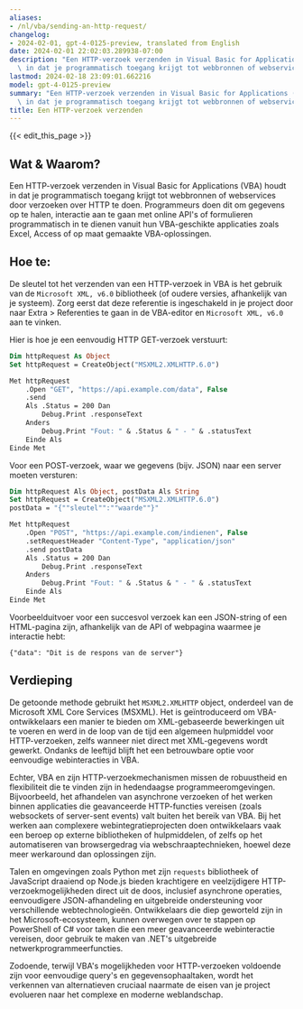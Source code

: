 ```yaml
---
aliases:
- /nl/vba/sending-an-http-request/
changelog:
- 2024-02-01, gpt-4-0125-preview, translated from English
date: 2024-02-01 22:02:03.289938-07:00
description: "Een HTTP-verzoek verzenden in Visual Basic for Applications (VBA) houdt\
  \ in dat je programmatisch toegang krijgt tot webbronnen of webservices door\u2026"
lastmod: 2024-02-18 23:09:01.662216
model: gpt-4-0125-preview
summary: "Een HTTP-verzoek verzenden in Visual Basic for Applications (VBA) houdt\
  \ in dat je programmatisch toegang krijgt tot webbronnen of webservices door\u2026"
title: Een HTTP-verzoek verzenden
---
```


{{< edit_this_page >}}

## Wat & Waarom?

Een HTTP-verzoek verzenden in Visual Basic for Applications (VBA) houdt in dat je programmatisch toegang krijgt tot webbronnen of webservices door verzoeken over HTTP te doen. Programmeurs doen dit om gegevens op te halen, interactie aan te gaan met online API's of formulieren programmatisch in te dienen vanuit hun VBA-geschikte applicaties zoals Excel, Access of op maat gemaakte VBA-oplossingen.

## Hoe te:

De sleutel tot het verzenden van een HTTP-verzoek in VBA is het gebruik van de `Microsoft XML, v6.0` bibliotheek (of oudere versies, afhankelijk van je systeem). Zorg eerst dat deze referentie is ingeschakeld in je project door naar Extra > Referenties te gaan in de VBA-editor en `Microsoft XML, v6.0` aan te vinken.

Hier is hoe je een eenvoudig HTTP GET-verzoek verstuurt:

```vb
Dim httpRequest As Object
Set httpRequest = CreateObject("MSXML2.XMLHTTP.6.0")

Met httpRequest
    .Open "GET", "https://api.example.com/data", False
    .send
    Als .Status = 200 Dan
        Debug.Print .responseText
    Anders
        Debug.Print "Fout: " & .Status & " - " & .statusText
    Einde Als
Einde Met
```

Voor een POST-verzoek, waar we gegevens (bijv. JSON) naar een server moeten versturen:

```vb
Dim httpRequest Als Object, postData Als String
Set httpRequest = CreateObject("MSXML2.XMLHTTP.6.0")
postData = "{""sleutel"":""waarde""}"

Met httpRequest
    .Open "POST", "https://api.example.com/indienen", False
    .setRequestHeader "Content-Type", "application/json"
    .send postData
    Als .Status = 200 Dan
        Debug.Print .responseText
    Anders
        Debug.Print "Fout: " & .Status & " - " & .statusText
    Einde Als
Einde Met
```

Voorbeelduitvoer voor een succesvol verzoek kan een JSON-string of een HTML-pagina zijn, afhankelijk van de API of webpagina waarmee je interactie hebt:

```
{"data": "Dit is de respons van de server"}
```

## Verdieping

De getoonde methode gebruikt het `MSXML2.XMLHTTP` object, onderdeel van de Microsoft XML Core Services (MSXML). Het is geïntroduceerd om VBA-ontwikkelaars een manier te bieden om XML-gebaseerde bewerkingen uit te voeren en werd in de loop van de tijd een algemeen hulpmiddel voor HTTP-verzoeken, zelfs wanneer niet direct met XML-gegevens wordt gewerkt. Ondanks de leeftijd blijft het een betrouwbare optie voor eenvoudige webinteracties in VBA.

Echter, VBA en zijn HTTP-verzoekmechanismen missen de robuustheid en flexibiliteit die te vinden zijn in hedendaagse programmeeromgevingen. Bijvoorbeeld, het afhandelen van asynchrone verzoeken of het werken binnen applicaties die geavanceerde HTTP-functies vereisen (zoals websockets of server-sent events) valt buiten het bereik van VBA. Bij het werken aan complexere webintegratieprojecten doen ontwikkelaars vaak een beroep op externe bibliotheken of hulpmiddelen, of zelfs op het automatiseren van browsergedrag via webschraaptechnieken, hoewel deze meer werkaround dan oplossingen zijn.

Talen en omgevingen zoals Python met zijn `requests` bibliotheek of JavaScript draaiend op Node.js bieden krachtigere en veelzijdigere HTTP-verzoekmogelijkheden direct uit de doos, inclusief asynchrone operaties, eenvoudigere JSON-afhandeling en uitgebreide ondersteuning voor verschillende webtechnologieën. Ontwikkelaars die diep geworteld zijn in het Microsoft-ecosysteem, kunnen overwegen over te stappen op PowerShell of C# voor taken die een meer geavanceerde webinteractie vereisen, door gebruik te maken van .NET's uitgebreide netwerkprogrammeerfuncties.

Zodoende, terwijl VBA's mogelijkheden voor HTTP-verzoeken voldoende zijn voor eenvoudige query's en gegevensophaaltaken, wordt het verkennen van alternatieven cruciaal naarmate de eisen van je project evolueren naar het complexe en moderne weblandschap.
